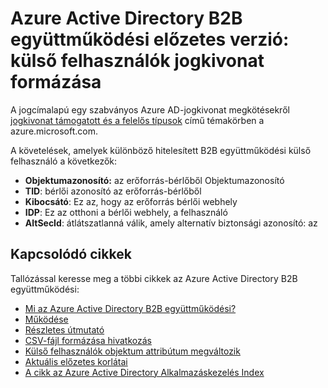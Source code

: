 <properties
   pageTitle="Külső felhasználók jogkivonat formátum Azure Active Directory B2B együttműködési előzetes verzió |} Microsoft Azure"
   description="Azure Active Directory B2B támogatja a vállalatot érintő kapcsolatok, mivel az üzleti partnereket a vállalati alkalmazások szelektív eléréséhez"
   services="active-directory"
   documentationCenter=""
   authors="viv-liu"
   manager="cliffdi"
   editor=""
   tags=""/>

<tags
   ms.service="active-directory"
   ms.devlang="NA"
   ms.topic="article"
   ms.tgt_pltfrm="NA"
   ms.workload="na"
   ms.date="05/09/2016"
   ms.author="viviali"/>

# <a name="azure-ad-b2b-collaboration-preview-external-user-token-format"></a>Azure Active Directory B2B együttműködési előzetes verzió: külső felhasználók jogkivonat formázása

A jogcímalapú egy szabványos Azure AD-jogkivonat megkötésekről [jogkivonat támogatott és a felelős típusok](active-directory-token-and-claims.md) című témakörben a azure.microsoft.com.

A követelések, amelyek különböző hitelesített B2B együttműködési külső felhasználó a következők:<br/>
- **Objektumazonosító:** az erőforrás-bérlőből Objektumazonosító<br/>
- **TID**: bérlői azonosító az erőforrás-bérlőből<br/>
- **Kibocsátó**: Ez az, hogy az erőforrás bérlői webhely<br/>
- **IDP**: Ez az otthoni a bérlői webhely, a felhasználó<br/>
- **AltSecId**: átlátszatlanná válik, amely alternatív biztonsági azonosító: az<br/>

## <a name="related-articles"></a>Kapcsolódó cikkek
Tallózással keresse meg a többi cikkek az Azure Active Directory B2B együttműködési:

- [Mi az Azure Active Directory B2B együttműködési?](active-directory-b2b-what-is-azure-ad-b2b.md)
- [Működése](active-directory-b2b-how-it-works.md)
- [Részletes útmutató](active-directory-b2b-detailed-walkthrough.md)
- [CSV-fájl formázása hivatkozás](active-directory-b2b-references-csv-file-format.md)
- [Külső felhasználók objektum attribútum megváltozik](active-directory-b2b-references-external-user-object-attribute-changes.md)
- [Aktuális előzetes korlátai](active-directory-b2b-current-preview-limitations.md)
- [A cikk az Azure Active Directory Alkalmazáskezelés Index](active-directory-apps-index.md)
